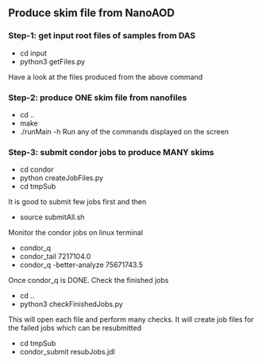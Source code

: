 ## Produce skim file from NanoAOD

### Step-1: get input root files of samples from DAS
* cd input
* python3 getFiles.py  

Have a look at the files produced from the above command

### Step-2: produce ONE skim file from nanofiles 
* cd ..
* make
* ./runMain -h
Run any of the commands displayed on the screen

### Step-3: submit condor jobs to produce MANY skims 

* cd condor
* python createJobFiles.py
* cd tmpSub

It is good to submit few jobs first and then
* source submitAll.sh

Monitor the condor jobs on linux terminal
* condor_q 
* condor_tail 7217104.0
* condor_q -better-analyze 75671743.5

Once condor_q is DONE. Check the finished jobs
* cd ..
* python3 checkFinishedJobs.py 

This will open each file and perform many checks. It  will  create job files for the failed 
jobs which can be resubmitted
* cd tmpSub
* condor_submit resubJobs.jdl
